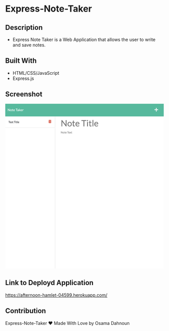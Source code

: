 # Express-Note-Taker

## Description
* Express Note Taker is a Web Application that allows the user to write and save notes.

## Built With
* HTML/CSS/JavaScript
* Express.js

## Screenshot
![ScreenShot of Deployed Application](./images/readmeScr.png)

## Link to Deployd Application
https://afternoon-hamlet-04599.herokuapp.com/

## Contribution
Express-Note-Taker ❤️ Made With Love by Osama Dahnoun